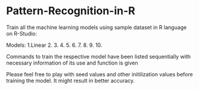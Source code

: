 # Pattern-Recognition-in-R

Train all the machine learning models using sample dataset in R language on R-Studio:

Models:
1.Linear
2.
3.
4.
5.
6.
7.
8.
9.
10.

Commands to train the respective model have been listed sequentially with necessary information of its use and function is given

Please feel free to play with seed values and other initilization values before training the model. It might result in better accuracy.


